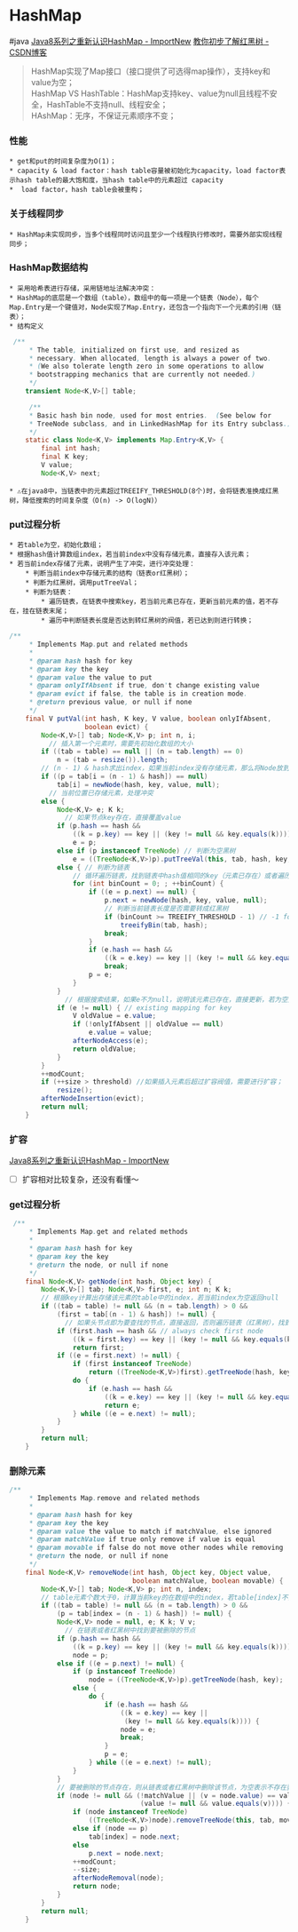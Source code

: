 # HashMap
#java
[Java8系列之重新认识HashMap - ImportNew](http://www.importnew.com/20386.html)
[教你初步了解红黑树 - CSDN博客](https://blog.csdn.net/v_july_v/article/details/6105630)

> HashMap实现了Map接口（接口提供了可选得map操作），支持key和value为空；  
> HashMap VS HashTable：HashMap支持key、value为null且线程不安全，HashTable不支持null、线程安全；  
> HAshMap：无序，不保证元素顺序不变；  

### 性能
	* get和put的时间复杂度为O(1)；
	* capacity & load factor：hash table容量被初始化为capacity，load factor表示hash table的最大饱和度，当hash table中的元素超过 capacity 
	*  load factor，hash table会被重构；

### 关于线程同步
	* HashMap未实现同步，当多个线程同时访问且至少一个线程执行修改时，需要外部实现线程同步；
	
### HashMap数据结构
	* 采用哈希表进行存储，采用链地址法解决冲突：
	* HashMap的底层是一个数组（table），数组中的每一项是一个链表（Node），每个Map.Entry是一个键值对，Node实现了Map.Entry，还包含一个指向下一个元素的引用（链表）；
	* 结构定义
	
```java
 /**
     * The table, initialized on first use, and resized as
     * necessary. When allocated, length is always a power of two.
     * (We also tolerate length zero in some operations to allow
     * bootstrapping mechanics that are currently not needed.)
     */
    transient Node<K,V>[] table;

	 /**
     * Basic hash bin node, used for most entries.  (See below for
     * TreeNode subclass, and in LinkedHashMap for its Entry subclass.)
     */
    static class Node<K,V> implements Map.Entry<K,V> {
        final int hash;
        final K key;
        V value;
        Node<K,V> next;
```
	* ⚠️在java8中，当链表中的元素超过TREEIFY_THRESHOLD(8个)时，会将链表准换成红黑树，降低搜索的时间复杂度（O(n) -> O(logN)）

### put过程分析
	* 若table为空，初始化数组；
	* 根据hash值计算数组index，若当前index中没有存储元素，直接存入该元素；
	* 若当前index存储了元素，说明产生了冲突，进行冲突处理：
		* 判断当前index中存储元素的结构（链表or红黑树）；
		* 判断为红黑树，调用putTreeVal；
		* 判断为链表：
			* 遍历链表，在链表中搜索key，若当前元素已存在，更新当前元素的值，若不存在，挂在链表末尾；
			* 遍历中判断链表长度是否达到转红黑树的阀值，若已达到则进行转换；

```java
/**
     * Implements Map.put and related methods
     *
     * @param hash hash for key
     * @param key the key
     * @param value the value to put
     * @param onlyIfAbsent if true, don't change existing value
     * @param evict if false, the table is in creation mode.
     * @return previous value, or null if none
     */
    final V putVal(int hash, K key, V value, boolean onlyIfAbsent,
                   boolean evict) {
        Node<K,V>[] tab; Node<K,V> p; int n, i;
		  // 插入第一个元素时，需要先初始化数组的大小
        if ((tab = table) == null || (n = tab.length) == 0)
            n = (tab = resize()).length;
        // (n - 1) & hash求出index，如果当前index没有存储元素，那么将Node放到index中；
        if ((p = tab[i = (n - 1) & hash]) == null)
            tab[i] = newNode(hash, key, value, null);
		  // 当前位置已存储元素，处理冲突
        else {
            Node<K,V> e; K k;
			  // 如果节点key存在，直接覆盖value
            if (p.hash == hash &&
                ((k = p.key) == key || (key != null && key.equals(k))))
                e = p;
            else if (p instanceof TreeNode) // 判断为空黑树
                e = ((TreeNode<K,V>)p).putTreeVal(this, tab, hash, key, value);
            else { // 判断为链表
                // 循环遍历链表，找到链表中hash值相同的key（元素已存在）或者遍历到链表末尾
                for (int binCount = 0; ; ++binCount) {
                    if ((e = p.next) == null) { 
                        p.next = newNode(hash, key, value, null);
                        // 判断当前链表长度是否需要转成红黑树
                        if (binCount >= TREEIFY_THRESHOLD - 1) // -1 for 1st
                            treeifyBin(tab, hash);
                        break;
                    }
                    if (e.hash == hash &&
                        ((k = e.key) == key || (key != null && key.equals(k))))
                        break;
                    p = e;
                }
            }
			  // 根据搜索结果，如果e不为null，说明该元素已存在，直接更新，若为空则挂在链表的末尾；
            if (e != null) { // existing mapping for key
                V oldValue = e.value;
                if (!onlyIfAbsent || oldValue == null)
                    e.value = value;
                afterNodeAccess(e);
                return oldValue;
            }
        }
        ++modCount;
        if (++size > threshold) //如果插入元素后超过扩容阀值，需要进行扩容；
            resize();
        afterNodeInsertion(evict);
        return null;
    }
```

### 扩容
[Java8系列之重新认识HashMap - ImportNew](http://www.importnew.com/20386.html)
- [ ] 扩容相对比较复杂，还没有看懂～


### get过程分析
```java
 /**
     * Implements Map.get and related methods
     *
     * @param hash hash for key
     * @param key the key
     * @return the node, or null if none
     */
    final Node<K,V> getNode(int hash, Object key) {
        Node<K,V>[] tab; Node<K,V> first, e; int n; K k;
        // 根据key计算出存储该元素的table中的index，若当前index为空返回null
        if ((tab = table) != null && (n = tab.length) > 0 &&
            (first = tab[(n - 1) & hash]) != null) {
			  // 如果头节点即为要查找的节点，直接返回，否则遍历链表（红黑树），找到即返回，否则返回null
            if (first.hash == hash && // always check first node
                ((k = first.key) == key || (key != null && key.equals(k))))
                return first;
            if ((e = first.next) != null) {
                if (first instanceof TreeNode)
                    return ((TreeNode<K,V>)first).getTreeNode(hash, key);
                do {
                    if (e.hash == hash &&
                        ((k = e.key) == key || (key != null && key.equals(k))))
                        return e;
                } while ((e = e.next) != null);
            }
        }
        return null;
    }

```

### 删除元素
```java
/**
     * Implements Map.remove and related methods
     *
     * @param hash hash for key
     * @param key the key
     * @param value the value to match if matchValue, else ignored
     * @param matchValue if true only remove if value is equal
     * @param movable if false do not move other nodes while removing
     * @return the node, or null if none
     */
    final Node<K,V> removeNode(int hash, Object key, Object value,
                               boolean matchValue, boolean movable) {
        Node<K,V>[] tab; Node<K,V> p; int n, index;
        // table元素个数大于0，计算当前key的在数组中的index，若table[index]不为空
        if ((tab = table) != null && (n = tab.length) > 0 &&
            (p = tab[index = (n - 1) & hash]) != null) {
            Node<K,V> node = null, e; K k; V v;
			  // 在链表或者红黑树中找到要被删除的节点
            if (p.hash == hash &&
                ((k = p.key) == key || (key != null && key.equals(k))))
                node = p;
            else if ((e = p.next) != null) {
                if (p instanceof TreeNode)
                    node = ((TreeNode<K,V>)p).getTreeNode(hash, key);
                else {
                    do {
                        if (e.hash == hash &&
                            ((k = e.key) == key ||
                             (key != null && key.equals(k)))) {
                            node = e;
                            break;
                        }
                        p = e;
                    } while ((e = e.next) != null);
                }
            }
            // 要被删除的节点存在，则从链表或者红黑树中删除该节点，为空表示不存在要删除的key；
            if (node != null && (!matchValue || (v = node.value) == value ||
                                 (value != null && value.equals(v)))) {
                if (node instanceof TreeNode)
                    ((TreeNode<K,V>)node).removeTreeNode(this, tab, movable);
                else if (node == p)
                    tab[index] = node.next;
                else
                    p.next = node.next;
                ++modCount;
                --size;
                afterNodeRemoval(node);
                return node;
            }
        }
        return null;
    }
```



